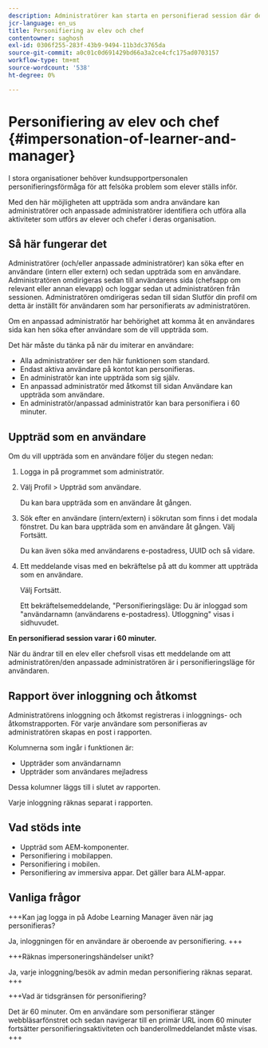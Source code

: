 ```yaml
---
description: Administratörer kan starta en personifierad session där de kan logga in för en annan användares räkning på sitt konto i sin elev- och chefsroll.
jcr-language: en_us
title: Personifiering av elev och chef
contentowner: saghosh
exl-id: 0306f255-283f-43b9-9494-11b3dc3765da
source-git-commit: a0c01c0d691429bd66a3a2ce4cfc175ad0703157
workflow-type: tm+mt
source-wordcount: '538'
ht-degree: 0%

---
```


# Personifiering av elev och chef {#impersonation-of-learner-and-manager}

I stora organisationer behöver kundsupportpersonalen personifieringsförmåga för att felsöka problem som elever ställs inför.

Med den här möjligheten att uppträda som andra användare kan administratörer och anpassade administratörer identifiera och utföra alla aktiviteter som utförs av elever och chefer i deras organisation.

## Så här fungerar det

Administratörer (och/eller anpassade administratörer) kan söka efter en användare (intern eller extern) och sedan uppträda som en användare. Administratören omdirigeras sedan till användarens sida (chefsapp om relevant eller annan elevapp) och loggar sedan ut administratören från sessionen. Administratören omdirigeras sedan till sidan Slutför din profil om detta är inställt för användaren som har personifierats av administratören.

Om en anpassad administratör har behörighet att komma åt en användares sida kan hen söka efter användare som de vill uppträda som.

Det här måste du tänka på när du imiterar en användare:

* Alla administratörer ser den här funktionen som standard.
* Endast aktiva användare på kontot kan personifieras.
* En administratör kan inte uppträda som sig själv.
* En anpassad administratör med åtkomst till sidan Användare kan uppträda som användare.
* En administratör/anpassad administratör kan bara personifiera i 60 minuter.

## Uppträd som en användare

Om du vill uppträda som en användare följer du stegen nedan:

1. Logga in på programmet som administratör.
1. Välj Profil > Uppträd som användare.

   Du kan bara uppträda som en användare åt gången.

1. Sök efter en användare (intern/extern) i sökrutan som finns i det modala fönstret. Du kan bara uppträda som en användare åt gången. Välj Fortsätt.

   Du kan även söka med användarens e-postadress, UUID och så vidare.

1. Ett meddelande visas med en bekräftelse på att du kommer att uppträda som en användare.

   Välj Fortsätt.

   Ett bekräftelsemeddelande, &quot;Personifieringsläge: Du är inloggad som &quot;användarnamn (användarens e-postadress). Utloggning&quot; visas i sidhuvudet.

**En personifierad session varar i 60 minuter.**

När du ändrar till en elev eller chefsroll visas ett meddelande om att administratören/den anpassade administratören är i personifieringsläge för användaren.

## Rapport över inloggning och åtkomst

Administratörens inloggning och åtkomst registreras i inloggnings- och åtkomstrapporten. För varje användare som personifieras av administratören skapas en post i rapporten.

Kolumnerna som ingår i funktionen är:

* Uppträder som användarnamn
* Uppträder som användares mejladress

Dessa kolumner läggs till i slutet av rapporten.

Varje inloggning räknas separat i rapporten.

## Vad stöds inte

* Uppträd som AEM-komponenter.
* Personifiering i mobilappen.
* Personifiering i mobilen.
* Personifiering av immersiva appar. Det gäller bara ALM-appar.

## Vanliga frågor

+++Kan jag logga in på Adobe Learning Manager även när jag personifieras?

Ja, inloggningen för en användare är oberoende av personifiering.
+++

+++Räknas impersoneringshändelser unikt?

Ja, varje inloggning/besök av admin medan personifiering räknas separat.
+++

+++Vad är tidsgränsen för personifiering?

Det är 60 minuter. Om en användare som personifierar stänger webbläsarfönstret och sedan navigerar till en primär URL inom 60 minuter fortsätter personifieringsaktiviteten och banderollmeddelandet måste visas.
+++
